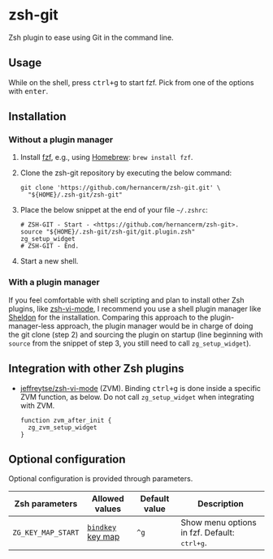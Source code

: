 # zsh-git

Zsh plugin to ease using Git in the command line.

## Usage

While on the shell, press <kbd>ctrl+g</kbd> to start fzf. Pick from one of the options with
<kbd>enter</kbd>.

## Installation

### Without a plugin manager

1. Install [fzf](https://github.com/junegunn/fzf), e.g., using
   [Homebrew](https://brew.sh/): `brew install fzf`.
2. Clone the zsh-git repository by executing the below command:

    ```text
    git clone 'https://github.com/hernancerm/zsh-git.git' \
      "${HOME}/.zsh-git/zsh-git"
    ```

3. Place the below snippet at the end of your file `~/.zshrc`:

    ```text
    # ZSH-GIT - Start - <https://github.com/hernancerm/zsh-git>.
    source "${HOME}/.zsh-git/zsh-git/git.plugin.zsh"
    zg_setup_widget
    # ZSH-GIT - End.
    ```

4. Start a new shell.

### With a plugin manager

If you feel comfortable with shell scripting and plan to install other Zsh plugins, like
[zsh-vi-mode](https://github.com/jeffreytse/zsh-vi-mode), I recommend you use a shell
plugin manager like [Sheldon](https://github.com/rossmacarthur/sheldon) for the
installation. Comparing this approach to the plugin-manager-less approach, the plugin
manager would be in charge of doing the git clone (step 2) and sourcing the plugin on
startup (line beginning with `source` from the snippet of step 3, you still need to call
`zg_setup_widget`).

## Integration with other Zsh plugins

- [jeffreytse/zsh-vi-mode](https://github.com/jeffreytse/zsh-vi-mode) (ZVM).
Binding <kbd>ctrl+g</kbd> is done inside a specific ZVM function, as below. Do not call
`zg_setup_widget` when integrating with ZVM.

    ```text
    function zvm_after_init {
      zg_zvm_setup_widget
    }
    ```

## Optional configuration

Optional configuration is provided through parameters.

<table>
<thead>
<tr>
<th>Zsh parameters</th><th>Allowed values</th>
<th>Default value</th><th>Description</th>
</tr>
</thead>
<tbody>
<tr>
<td><code>ZG_KEY_MAP_START</code></td>
<td>
<a href="https://github.com/rothgar/mastering-zsh/blob/master/docs/helpers/bindkey.md">
<code>bindkey</code> key map</a></td><td><code>^g</code></td>
<td>
Show menu options in fzf. Default: <kbd>ctrl+g</kbd>.
</td>
</tr>
</tbody>
</table>
